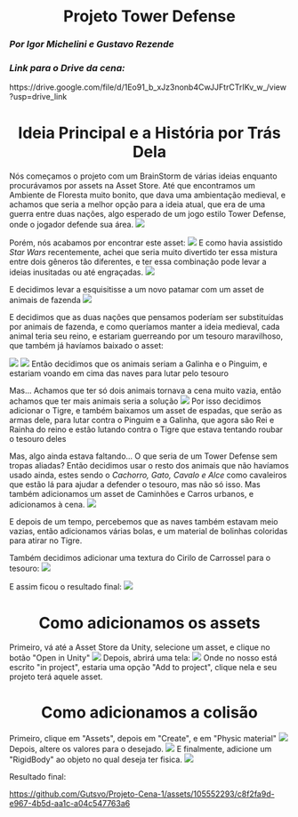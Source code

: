 <h1 align="center"><b>Projeto Tower Defense</b></h1>
<h3><i>Por Igor Michelini e Gustavo Rezende</i></h3>
<h3><i>Link para o Drive da cena: </i></h3>https://drive.google.com/file/d/1Eo91_b_xJz3nonb4CwJJFtrCTrIKv_w_/view?usp=drive_link
<br>

<h1 align="center">Ideia Principal e a História por Trás Dela</h2>
Nós começamos o projeto com um BrainStorm de várias ideias enquanto procurávamos por assets na Asset Store. Até que encontramos um Ambiente de Floresta muito bonito, que dava uma ambientação medieval, e achamos que seria a melhor opção para a ideia atual, que era de uma guerra entre duas nações, algo esperado de um jogo estilo Tower Defense, onde o jogador defende sua área.

<img src=https://assetstorev1-prd-cdn.unity3d.com/package-screenshot/dbf24a30-832b-4ab6-a680-dd0ba51d2aca.webp>

Porém, nós acabamos por encontrar este asset:
<img src="imagens/img1.png">
E como havia assistido <i>Star Wars</i> recentemente, achei que seria muito divertido ter essa mistura entre dois gêneros tão diferentes, e ter essa combinação pode levar a ideias inusitadas ou até engraçadas.
<img src="imagens/img3.png">

E decidimos levar a esquisitisse a um novo patamar com um asset de animais de fazenda
<img src="https://assetstorev1-prd-cdn.unity3d.com/key-image/08fc4ef1-72b2-4f24-a20b-889aa214c926.webp">

E decidimos que as duas nações que pensamos poderíam ser substituídas por animais de fazenda, e como queríamos manter a ideia medieval, cada animal teria seu reino, e estariam guerreando por um tesouro maravilhoso, que também já havíamos baixado o asset:

<img src="https://assetstorev1-prd-cdn.unity3d.com/key-image/3bec5af0-6cd2-4d49-8cd3-802e7843aed8.webp">
<img src="imagens/img2.png">
Então decidimos que os animais seriam a Galinha e o Pinguim, e estariam voando em cima das naves para lutar pelo tesouro

Mas... Achamos que ter só dois animais tornava a cena muito vazia, então achamos que ter mais animais seria a solução
<img src="imagens/img4.png">
Por isso decidimos adicionar o Tigre, e também baixamos um asset de espadas, que serão as armas dele, para lutar contra o Pinguim e a Galinha, que agora são Rei e Rainha do reino e estão lutando contra o Tigre que estava tentando roubar o tesouro deles

Mas, algo ainda estava faltando...
O que seria de um Tower Defense sem tropas aliadas? Então decidimos usar o resto dos animais que não havíamos usado ainda, estes sendo o<i> Cachorro, Gato, Cavalo e Alce</i>
como cavaleiros que estão lá para ajudar a defender o tesouro, mas não só isso.
Mas também adicionamos um asset de Caminhões e Carros urbanos, e adicionamos à cena.
<img src="https://assetstorev1-prd-cdn.unity3d.com/package-screenshot/b284524e-3951-4872-b1d3-aa70f839d40e.webp">

E depois de um tempo, percebemos que as naves também estavam meio vazias, então adicionamos várias bolas, e um material de bolinhas coloridas para atirar no Tigre.

Também decidimos adicionar uma textura do Cirilo de Carrossel para o tesouro:
<img src="imagens/cirilio">

E assim ficou o resultado final:
<img src="imagens/final">

<h1 align="center">Como adicionamos os assets</h1>
Primeiro, vá até a Asset Store da Unity, selecione um asset, e clique no botão "Open in Unity"
<img src="imagens/img1.png">
Depois, abrirá uma tela:
<img src="imagens/img2.png">
Onde no nosso está escrito "in project", estaria uma opção "Add to project", clique nela e seu projeto terá aquele asset.

<h1 align="center">Como adicionamos a colisão</h1>
Primeiro, clique em "Assets", depois em "Create", e em "Physic material"
<img src="imagens/colisaopt1">
Depois, altere os valores para o desejado.
<img src="imagens/colisaopt2">
E finalmente, adicione um "RigidBody" ao objeto no qual deseja ter fisica.
<img src="imagens/colisaopt0.5">

Resultado final:



https://github.com/Gutsvo/Projeto-Cena-1/assets/105552293/c8f2fa9d-e967-4b5d-aa1c-a04c547763a6



